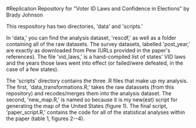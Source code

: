 #Replication Repository for "Voter ID Laws and Confidence in Elections" by Brady Johnson

This respository has two directories, 'data' and 'scripts.'

In 'data,' you can find the analysis dataset, 'rescdf,' as well as a folder containing all of the raw datasets. The survey datasets, labelled 'post_year,' are exactly as downloaded from Pew (URLs provided in the paper's references). The file 'vid_laws,' is a hand-compiled list of states' VID laws and the years those laws went into effect (or failed/were defeated, in the case of a few states).

The 'scripts' directory contains the three .R files that make up my analysis. The first, 'data_transformations.R,' takes the raw datassets (from this repository) and recodes/merges them into the analysis dataset. The second, 'new_map.R,' is named so because it is my new(est) script for generating the map of the United States (figure 1). The final script, 'paper_script.R,' contains the code for all of the statistical analyses within the paper (table 1, figures 2--4).
